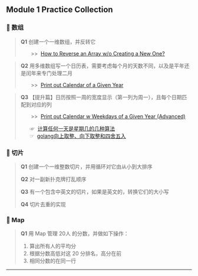 ## Module 1 Practice Collection

### 🔹 数组

> **Q1**  创建一个一维数组，并反转它
>
>       >>  [How to Reverse an Array w/o Creating a New One?](https://github.com/AdaSheng07/ready.to.go/blob/76668b88b729bcbd51f76fcbb93e07b1997d2155/chapter1/006.reverseArray/main.go)

> **Q2**  用多维数组写一个日历表，需要考虑每个月的天数不同，以及是平年还是闰年来专门处理二月
>
>       >>  [Print out Calendar of a Given Year](https://github.com/AdaSheng07/ready.to.go/blob/b21fd48ba4780bb7b5fc1dc8a919e1cd3ef14111/chapter1/006.calendar1/main.go)

> **Q3**  【提升篇】日历按照一周的宽度显示（第一列为周一），且每个日期匹配到对应的列
>
>       >>  [Print out Calendar w Weekdays of a Given Year (Advanced)](https://github.com/AdaSheng07/ready.to.go/blob/4f419675f04290dfedfaed716de0d752b912bd1f/chapter1/006.calendar2/main.go)
>
>      ☞  [计算任何一天是星期几的几种算法](https://blog.csdn.net/luoyayun361/article/details/54881835)  
>      ☞  [golang向上取整、向下取整和四舍五入](https://studygolang.com/articles/12965)
### 🔹 切片
> **Q1**  创建一个一维整数切片，并用循环对它由从小到大排序
>       
>
> **Q2**  对一副新扑克牌打乱顺序
>       
>
> **Q3**  有一个包含中英文的切片，如果是英文的，转换它们的大小写
>       
>
> **Q4**  切片去重的实现
>       
>
### 🔹 Map
> **Q1**  用 Map 管理 20人 的分数，并做如下操作：
> 1. 算出所有人的平均分
> 2. 根据分数高低对这 20 分排名，高分在前
> 3. 相同分数的在同一行
>       

****